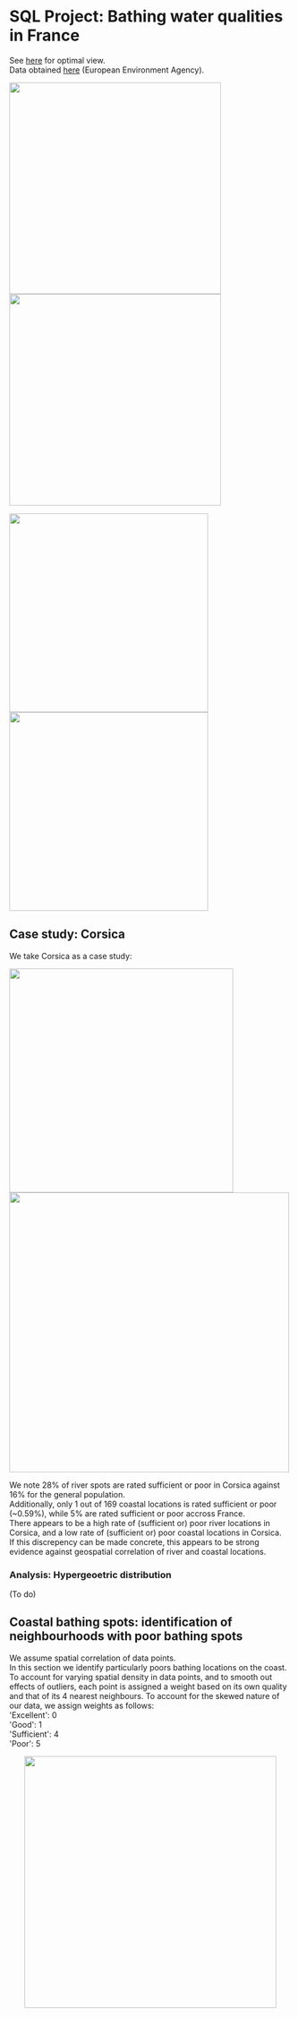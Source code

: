 # SQL Project: Bathing water qualities in France
See [here](https://github.com/L-Arscott/SQL_Project_Water_Quality/blob/master/README.md) for optimal view.  
Data obtained [here](https://www.eea.europa.eu/data-and-maps/data/bathing-water-directive-status-of-bathing-water-14) (European Environment Agency).

<p>
 <img src="https://user-images.githubusercontent.com/64332150/235879883-ad6b6379-938e-447e-8505-8f91b352c38b.png" height="378" />
  <img src="https://user-images.githubusercontent.com/64332150/235956932-1caa5f17-bd0c-4646-8503-7e1af7b12049.png" height="378" />
</p>

<p>
 <img src="https://user-images.githubusercontent.com/64332150/235955789-ff57094b-bf15-4b45-8d43-87a2c2e7ab4e.png" height="355" />
 <img src="https://user-images.githubusercontent.com/64332150/235956305-3ef03df5-ba0c-430b-ade7-97a16358bb2d.png" height="355" />
</p>
 
## Case study: Corsica
We take Corsica as a case study:
<p>
 <img src="https://user-images.githubusercontent.com/64332150/236468392-3696aaf7-8fe3-4e74-bc1c-f46e99fca4fd.png" height="400" />
 <img src="https://user-images.githubusercontent.com/64332150/236476413-2516e4c8-1d6b-4c1d-9897-e7ce9bc08630.png" height="500" />
</p>

We note 28% of river spots are rated sufficient or poor in Corsica against 16% for the general population.  
Additionally, only 1 out of 169 coastal locations is rated sufficient or poor (~0.59%), while 5% are rated sufficient or poor accross France.  
There appears to be a high rate of (sufficient or) poor river locations in Corsica, and a low rate of (sufficient or) poor coastal locations in Corsica.  
If this discrepency can be made concrete, this appears to be strong evidence against geospatial correlation of river and coastal locations.

### Analysis: Hypergeoetric distribution
(To do)


## Coastal bathing spots: identification of neighbourhoods with poor bathing spots
We assume spatial correlation of data points.  
In this section we identify particularly poors bathing locations on the coast.  
To account for varying spatial density in data points, and to smooth out effects of outliers, each point is assigned a weight based on its own quality
and that of its 4 nearest neighbours. To account for the skewed nature of our data, we assign weights as follows:  
'Excellent': 0  
'Good': 1  
'Sufficient': 4  
'Poor': 5  

<p>
 <center>
 <img src="https://user-images.githubusercontent.com/64332150/236251849-b1d7401d-e7ac-44d9-8637-743b4f6540f8.png" height="450" />
 </center>
</p>

